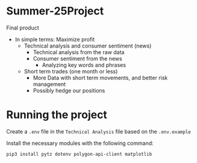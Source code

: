 # Summer-25Project
Final product
  - In simple terms: Maximize profit
    - Technical analysis and consumer sentiment (news)
      - Technical analysis from the raw data
      - Consumer sentiment from the news
        - Analyzing key words and phrases
    - Short term trades (one month or less)
      - More Data with short term movements, and better   risk management
      - Possibly hedge our positions

# Running the project
Create a `.env` file in the `Technical Analysis` file based on the `.env.example`

Install the necessary modules with the following command:
```bash
pip3 install pytz dotenv polygon-api-client matplotlib
```
